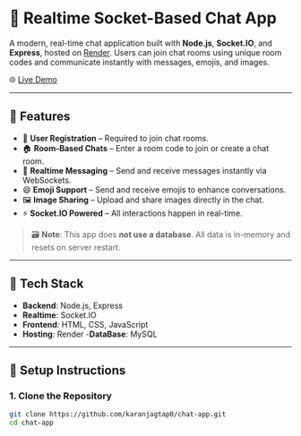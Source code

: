 # 💬 Realtime Socket-Based Chat App
 
A modern, real-time chat application built with **Node.js**, **Socket.IO**, and **Express**, hosted on [Render](https://render.com/). Users can join chat rooms using unique room codes and communicate instantly with messages, emojis, and images.
 
🌐 [Live Demo](https://chat-app-2xd1.onrender.com)
 
---
 
## 🚀 Features
 
- 🔐 **User Registration** – Required to join chat rooms.
- 🏠 **Room-Based Chats** – Enter a room code to join or create a chat room.
- 💬 **Realtime Messaging** – Send and receive messages instantly via WebSockets.
- 😄 **Emoji Support** – Send and receive emojis to enhance conversations.
- 🖼️ **Image Sharing** – Upload and share images directly in the chat.
- ⚡ **Socket.IO Powered** – All interactions happen in real-time.
 
> 🗃️ **Note**: This app does **not use a database**. All data is in-memory and resets on server restart.
 
---
 
## 🧪 Tech Stack
 
- **Backend**: Node.js, Express
- **Realtime**: Socket.IO
- **Frontend**: HTML, CSS, JavaScript
- **Hosting**: Render
-**DataBase**: MySQL
 
---
 
## 🔧 Setup Instructions
 
### 1. Clone the Repository
 
```bash
git clone https://github.com/karanjagtap0/chat-app.git
cd chat-app
 
 
